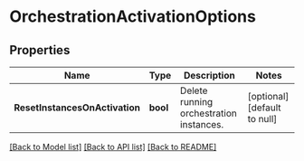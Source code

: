 # OrchestrationActivationOptions

## Properties
Name | Type | Description | Notes
------------ | ------------- | ------------- | -------------
**ResetInstancesOnActivation** | **bool** | Delete running orchestration instances. | [optional] [default to null]

[[Back to Model list]](../README.md#documentation-for-models) [[Back to API list]](../README.md#documentation-for-api-endpoints) [[Back to README]](../README.md)


